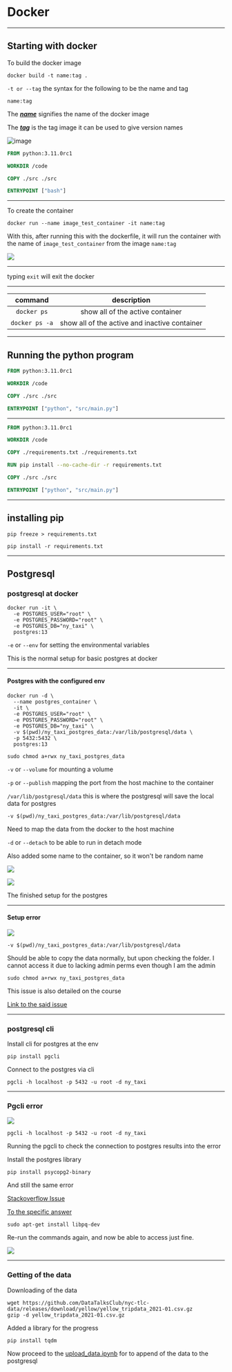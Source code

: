 # Docker

----

## Starting with docker

To build the docker image

```shell
docker build -t name:tag .
```

`-t or --tag` the syntax for the following to be the name and tag

`name:tag`

The <u>_**name**_</u> signifies the name of the docker image

The <u>**_tag_**</u> is the tag image it can be used to give version names

![image](https://i.imgur.com/i0RNJ5j.png)

```dockerfile
FROM python:3.11.0rc1

WORKDIR /code

COPY ./src ./src

ENTRYPOINT ["bash"]
```

----

To create the container

```shell
docker run --name image_test_container -it name:tag
```

With this, after running this with the dockerfile, it will run the container with the name of `image_test_container`
from the image `name:tag`

![](https://i.imgur.com/XVc68zC.png)

---

typing `exit` will exit the docker

---

|    command     |                  description                  |
|:--------------:|:---------------------------------------------:|
|  `docker ps`   |       show all of the active container        |
| `docker ps -a` | show all of the active and inactive container |

---

## Running the python program

```dockerfile
FROM python:3.11.0rc1

WORKDIR /code

COPY ./src ./src

ENTRYPOINT ["python", "src/main.py"]
```

----

```dockerfile
FROM python:3.11.0rc1

WORKDIR /code

COPY ./requirements.txt ./requirements.txt

RUN pip install --no-cache-dir -r requirements.txt

COPY ./src ./src

ENTRYPOINT ["python", "src/main.py"]
```

---

## installing pip

```shell
pip freeze > requirements.txt
```

```shell
pip install -r requirements.txt
```

-----

## Postgresql

### postgresql at docker

```shell
docker run -it \
  -e POSTGRES_USER="root" \
  -e POSTGRES_PASSWORD="root" \ 
  -e POSTGRES_DB="ny_taxi" \
  postgres:13
```

`-e` or `--env` for setting the environmental variables

This is the normal setup for basic postgres at docker

----

#### Postgres with the configured env

```shell
docker run -d \
  --name postgres_container \
  -it \
  -e POSTGRES_USER="root" \
  -e POSTGRES_PASSWORD="root" \
  -e POSTGRES_DB="ny_taxi" \
  -v $(pwd)/ny_taxi_postgres_data:/var/lib/postgresql/data \
  -p 5432:5432 \
  postgres:13

sudo chmod a+rwx ny_taxi_postgres_data
```

`-v` or `--volume` for mounting a volume

`-p` or `--publish` mapping the port from the host machine to the container

`/var/lib/postgresql/data` this is where the postgresql will save the local data for postgres

`-v $(pwd)/ny_taxi_postgres_data:/var/lib/postgresql/data`

Need to map the data from the docker to the host machine

`-d` or `--detach` to be able to run in detach mode

Also added some name to the container, so it won't be random name

![](https://i.imgur.com/4rmyjKg.png)

![](https://i.imgur.com/uS1m3gZ.png)

The finished setup for the postgres

-----

#### Setup error

![](https://i.imgur.com/fsazoaY.png)

`-v $(pwd)/ny_taxi_postgres_data:/var/lib/postgresql/data`

Should be able to copy the data normally, but upon checking the folder. I cannot access it due to lacking admin perms
even though I am the admin

```shell
sudo chmod a+rwx ny_taxi_postgres_data
```

This issue is also detailed on the course

[Link to the said issue](https://github.com/DataTalksClub/data-engineering-zoomcamp/tree/main/week_1_basics_n_setup/2_docker_sql#linux-and-macos)

---

### postgresql cli

Install cli for postgres at the env

```shell
pip install pgcli
```

Connect to the postgres via cli

```shell
pgcli -h localhost -p 5432 -u root -d ny_taxi
```

---

### Pgcli error

![](https://i.imgur.com/oqk57Fo.png)

```shell
pgcli -h localhost -p 5432 -u root -d ny_taxi
```

Running the pgcli to check the connection to postgres results into the error

Install the postgres library

```shell
pip install psycopg2-binary
```

And still the same error

[Stackoverflow Issue](https://stackoverflow.com/a/64565388/14859274)

[To the specific answer](https://stackoverflow.com/a/64565388/14859274)

```shell
sudo apt-get install libpq-dev
```

Re-run the commands again, and now be able to access just fine.

![](https://i.imgur.com/ba0VLgG.png)

---

### Getting of the data

Downloading of the data

```shell
wget https://github.com/DataTalksClub/nyc-tlc-data/releases/download/yellow/yellow_tripdata_2021-01.csv.gz
gzip -d yellow_tripdata_2021-01.csv.gz
```

Added a library for the progress

```shell
pip install tqdm
```

Now proceed to the [upload_data.ipynb](files/week1/upload_data.ipynb) for to append of the data to the
postgresql